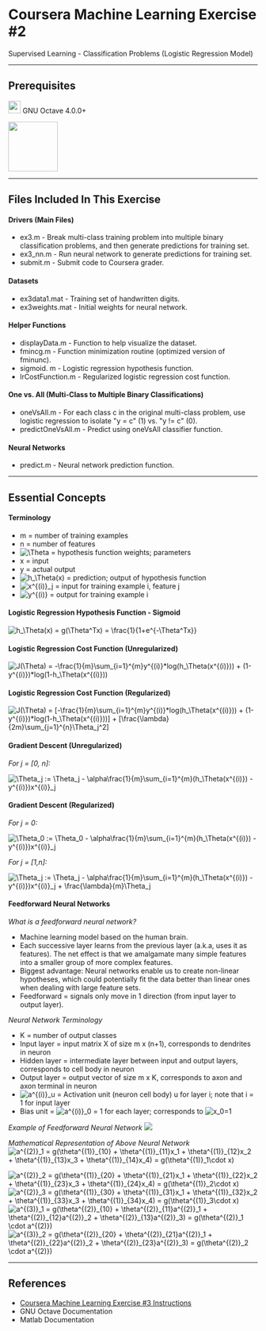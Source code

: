 Coursera Machine Learning Exercise #2
===================

Supervised Learning - Classification Problems (Logistic Regression Model)

-----------
Prerequisites
-----------
<img src="https://www.gnu.org/software/octave/images//logo.png" width="25" height="25" /> GNU Octave 4.0.0+

<img src="http://itprocurement.unl.edu/software_product_images/matlablogo.jpg" width="100" />

-------------
Files Included In This Exercise
-------------

#### Drivers (Main Files)
* ex3.m - Break multi-class training problem into multiple binary classification problems, and then generate predictions for training set.
* ex3_nn.m - Run neural network to generate predictions for training set.
* submit.m - Submit code to Coursera grader.

#### Datasets
* ex3data1.mat - Training set of handwritten digits.
* ex3weights.mat - Initial weights for neural network.

#### Helper Functions
* displayData.m - Function to help visualize the dataset.
* fmincg.m - Function minimization routine (optimized version of fminunc).
* sigmoid. m - Logistic regression hypothesis function.
* lrCostFunction.m - Regularized logistic regression cost function.

#### One vs. All (Multi-Class to Multiple Binary Classifications)
* oneVsAll.m - For each class c in the original multi-class problem, use logistic regression to isolate "y = c" (1) vs. "y != c" (0).
* predictOneVsAll.m - Predict using oneVsAll classifier function.

#### Neural Networks
* predict.m - Neural network prediction function.

-------------
Essential Concepts
-------------

#### Terminology
* m = number of training examples
* n = number of features
* <img src="https://latex.codecogs.com/gif.latex?\Theta" title="\Theta" /> = hypothesis function weights; parameters
* x = input
* y = actual output
* <img src="https://latex.codecogs.com/gif.latex?h_\Theta(x)" title="h_\Theta(x)" /> = prediction; output of hypothesis function
* <img src="https://latex.codecogs.com/gif.latex?x^{(i)}_j" title="x^{(i)}_j" /> = input for training example i, feature j
* <img src="https://latex.codecogs.com/gif.latex?y^{(i)}" title="y^{(i)}" /> = output for training example i

#### Logistic Regression Hypothesis Function - Sigmoid
<img src="https://latex.codecogs.com/gif.latex?h_\Theta(x)&space;=&space;g(\Theta^Tx)&space;=&space;\frac{1}{1&plus;e^{-\Theta^Tx}}" title="h_\Theta(x) = g(\Theta^Tx) = \frac{1}{1+e^{-\Theta^Tx}}" />

#### Logistic Regression Cost Function (Unregularized)
<img src="https://latex.codecogs.com/gif.latex?J(\Theta)&space;=&space;-\frac{1}{m}\sum_{i=1}^{m}y^{(i)}*log(h_\Theta(x^{(i)}))&space;&plus;&space;(1-y^{(i)})*log(1-h_\Theta(x^{(i)}))" title="J(\Theta) = -\frac{1}{m}\sum_{i=1}^{m}y^{(i)}*log(h_\Theta(x^{(i)})) + (1-y^{(i)})*log(1-h_\Theta(x^{(i)}))" />

#### Logistic Regression Cost Function (Regularized)
<img src="https://latex.codecogs.com/gif.latex?J(\Theta)&space;=&space;[-\frac{1}{m}\sum_{i=1}^{m}y^{(i)}*log(h_\Theta(x^{(i)}))&space;&plus;&space;(1-y^{(i)})*log(1-h_\Theta(x^{(i)}))]&space;&plus;&space;[\frac{\lambda}{2m}\sum_{j=1}^{n}\Theta_j^2]" title="J(\Theta) = [-\frac{1}{m}\sum_{i=1}^{m}y^{(i)}*log(h_\Theta(x^{(i)})) + (1-y^{(i)})*log(1-h_\Theta(x^{(i)}))] + [\frac{\lambda}{2m}\sum_{j=1}^{n}\Theta_j^2]" />

#### Gradient Descent (Unregularized)

*For j = [0, n]:*

<img src="https://latex.codecogs.com/gif.latex?\Theta_j&space;:=&space;\Theta_j&space;-&space;\alpha\frac{1}{m}\sum_{i=1}^{m}(h_\Theta(x^{(i)})&space;-&space;y^{(i)})x^{(i)}_j" title="\Theta_j := \Theta_j - \alpha\frac{1}{m}\sum_{i=1}^{m}(h_\Theta(x^{(i)}) - y^{(i)})x^{(i)}_j" />

#### Gradient Descent (Regularized)

*For j = 0:*

<img src="https://latex.codecogs.com/gif.latex?\Theta_0&space;:=&space;\Theta_0&space;-&space;\alpha\frac{1}{m}\sum_{i=1}^{m}(h_\Theta(x^{(i)})&space;-&space;y^{(i)})x^{(i)}_j" title="\Theta_0 := \Theta_0 - \alpha\frac{1}{m}\sum_{i=1}^{m}(h_\Theta(x^{(i)}) - y^{(i)})x^{(i)}_j" />

*For j = [1,n]:*

<img src="https://latex.codecogs.com/gif.latex?\Theta_j&space;:=&space;\Theta_j&space;-&space;\alpha\frac{1}{m}\sum_{i=1}^{m}(h_\Theta(x^{(i)})&space;-&space;y^{(i)})x^{(i)}_j&space;&plus;&space;\frac{\lambda}{m}\Theta_j" title="\Theta_j := \Theta_j - \alpha\frac{1}{m}\sum_{i=1}^{m}(h_\Theta(x^{(i)}) - y^{(i)})x^{(i)}_j + \frac{\lambda}{m}\Theta_j" />

#### Feedforward Neural Networks

*What is a feedforward neural network?*
* Machine learning model based on the human brain.
* Each successive layer learns from the previous layer (a.k.a, uses it as features). The net effect is that we amalgamate many simple features into a smaller group of more complex features.
* Biggest advantage: Neural networks enable us to create non-linear hypotheses, which could potentially fit the data better than linear ones when dealing with large feature sets.
* Feedforward = signals only move in 1 direction (from input layer to output layer).

*Neural Network Terminology*
* K = number of output classes
* Input layer = input matrix X of size m x (n+1), corresponds to dendrites in neuron
* Hidden layer = intermediate layer between input and output layers, corresponds to cell body in neuron
* Output layer = output vector of size m x K, corresponds to axon and axon terminal in neuron
* <img src="https://latex.codecogs.com/gif.latex?a^{(i)}_u" title="a^{(i)}_u" /> = Activation unit (neuron cell body) u for layer i; note that i = 1 for input layer
* Bias unit = <img src="https://latex.codecogs.com/gif.latex?a^{(i)}_0" title="a^{(i)}_0" /> = 1 for each layer; corresponds to <img src="https://latex.codecogs.com/gif.latex?x_0=1" title="x_0=1" />

*Example of Feedforward Neural Network*
![](http://franck.fleurey.free.fr/NeuralNetwork/images/network.gif)

*Mathematical Representation of Above Neural Network*
<img src="https://latex.codecogs.com/gif.latex?a^{(2)}_1&space;=&space;g(\theta^{(1)}_{10}&space;&plus;&space;\theta^{(1)}_{11}x_1&space;&plus;&space;\theta^{(1)}_{12}x_2&space;&plus;&space;\theta^{(1)}_{13}x_3&space;&plus;&space;\theta^{(1)}_{14}x_4)&space;=&space;g(\theta^{(1)}_1\cdot&space;x)" title="a^{(2)}_1 = g(\theta^{(1)}_{10} + \theta^{(1)}_{11}x_1 + \theta^{(1)}_{12}x_2 + \theta^{(1)}_{13}x_3 + \theta^{(1)}_{14}x_4) = g(\theta^{(1)}_1\cdot x)" />

<img src="https://latex.codecogs.com/gif.latex?a^{(2)}_2&space;=&space;g(\theta^{(1)}_{20}&space;&plus;&space;\theta^{(1)}_{21}x_1&space;&plus;&space;\theta^{(1)}_{22}x_2&space;&plus;&space;\theta^{(1)}_{23}x_3&space;&plus;&space;\theta^{(1)}_{24}x_4)&space;=&space;g(\theta^{(1)}_2\cdot&space;x)" title="a^{(2)}_2 = g(\theta^{(1)}_{20} + \theta^{(1)}_{21}x_1 + \theta^{(1)}_{22}x_2 + \theta^{(1)}_{23}x_3 + \theta^{(1)}_{24}x_4) = g(\theta^{(1)}_2\cdot x)" />

<img src="https://latex.codecogs.com/gif.latex?a^{(2)}_3&space;=&space;g(\theta^{(1)}_{30}&space;&plus;&space;\theta^{(1)}_{31}x_1&space;&plus;&space;\theta^{(1)}_{32}x_2&space;&plus;&space;\theta^{(1)}_{33}x_3&space;&plus;&space;\theta^{(1)}_{34}x_4)&space;=&space;g(\theta^{(1)}_3\cdot&space;x)" title="a^{(2)}_3 = g(\theta^{(1)}_{30} + \theta^{(1)}_{31}x_1 + \theta^{(1)}_{32}x_2 + \theta^{(1)}_{33}x_3 + \theta^{(1)}_{34}x_4) = g(\theta^{(1)}_3\cdot x)" />

<img src="https://latex.codecogs.com/gif.latex?a^{(3)}_1&space;=&space;g(\theta^{(2)}_{10}&space;&plus;&space;\theta^{(2)}_{11}a^{(2)}_1&space;&plus;&space;\theta^{(2)}_{12}a^{(2)}_2&space;&plus;&space;\theta^{(2)}_{13}a^{(2)}_3)&space;=&space;g(\theta^{(2)}_1&space;\cdot&space;a^{(2)})" title="a^{(3)}_1 = g(\theta^{(2)}_{10} + \theta^{(2)}_{11}a^{(2)}_1 + \theta^{(2)}_{12}a^{(2)}_2 + \theta^{(2)}_{13}a^{(2)}_3) = g(\theta^{(2)}_1 \cdot a^{(2)})" />

<img src="https://latex.codecogs.com/gif.latex?a^{(3)}_2&space;=&space;g(\theta^{(2)}_{20}&space;&plus;&space;\theta^{(2)}_{21}a^{(2)}_1&space;&plus;&space;\theta^{(2)}_{22}a^{(2)}_2&space;&plus;&space;\theta^{(2)}_{23}a^{(2)}_3)&space;=&space;g(\theta^{(2)}_2&space;\cdot&space;a^{(2)})" title="a^{(3)}_2 = g(\theta^{(2)}_{20} + \theta^{(2)}_{21}a^{(2)}_1 + \theta^{(2)}_{22}a^{(2)}_2 + \theta^{(2)}_{23}a^{(2)}_3) = g(\theta^{(2)}_2 \cdot a^{(2)})" />

-------------
References
-------------
* [Coursera Machine Learning Exercise #3 Instructions](https://github.com/SaiWebApps/Machine-Learning-Exercise-3/blob/master/ex3.pdf)
* GNU Octave Documentation
* Matlab Documentation